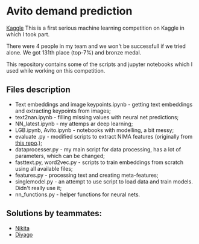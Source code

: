 # Avito demand prediction

[Kaggle](https://www.kaggle.com/c/avito-demand-prediction)
This is a first serious machine learning competition on Kaggle in which I took part.

There were 4 people in my team and we won't be successfull if we tried alone. We got 131th place (top-7%) and bronze medal.

This repository contains some of the scripts and jupyter notebooks which I used while working on this competition.

## Files description

* Text embeddings and image keypoints.ipynb - getting text embeddings and extracting keypoints from images;
* text2nan.ipynb - filling missing values with neural net predictions;
* NN_latest.ipynb - my attemps ar deep learning;
* LGB.ipynb, Avito.ipynb - notebooks with modelling, a bit messy;
* evaluate  .py - modified scripts to extract NIMA features (originally from [this repo](https://github.com/titu1994/neural-image-assessment).);
* dataprocesser.py - my main script for data processing, has a lot of parameters, which can be changed;
* fasttext.py, word2vec.py - scripts to train embeddings from scratch using all available files;
* features.py - processing text and creating meta-features;
* singlemodel.py - an attempt to use script to load data and train models. Didn't really use it;
* nn_functions.py - helper functions for neural nets.

## Solutions by teammates:

* [Nikita](https://github.com/ML-Person/My-solution-to-Avito-Challenge-2018)
* [Diyago](https://github.com/Diyago/Machine-Learning-scripts/tree/master/DL/Kaggle:%20Avito%20Demand%20Prediction%20Challenge%20(bronze%20solution))